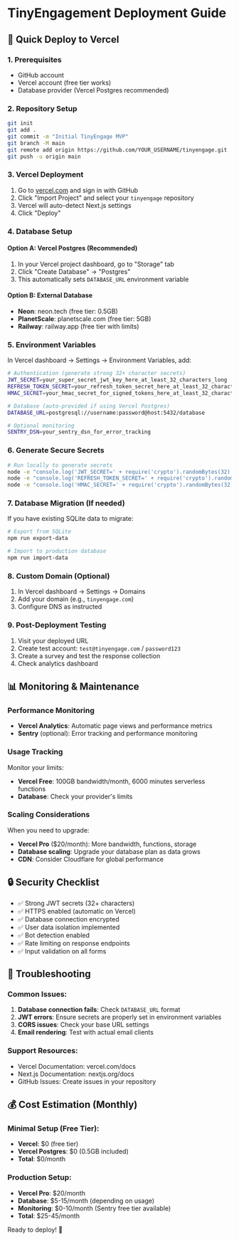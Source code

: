 # TinyEngagement Deployment Guide

## 🚀 Quick Deploy to Vercel

### 1. Prerequisites
- GitHub account
- Vercel account (free tier works)
- Database provider (Vercel Postgres recommended)

### 2. Repository Setup
```bash
git init
git add .
git commit -m "Initial TinyEngage MVP"
git branch -M main
git remote add origin https://github.com/YOUR_USERNAME/tinyengage.git
git push -u origin main
```

### 3. Vercel Deployment
1. Go to [vercel.com](https://vercel.com) and sign in with GitHub
2. Click "Import Project" and select your `tinyengage` repository
3. Vercel will auto-detect Next.js settings
4. Click "Deploy"

### 4. Database Setup

#### Option A: Vercel Postgres (Recommended)
1. In your Vercel project dashboard, go to "Storage" tab
2. Click "Create Database" → "Postgres"
3. This automatically sets `DATABASE_URL` environment variable

#### Option B: External Database
- **Neon**: neon.tech (free tier: 0.5GB)
- **PlanetScale**: planetscale.com (free tier: 5GB)
- **Railway**: railway.app (free tier with limits)

### 5. Environment Variables
In Vercel dashboard → Settings → Environment Variables, add:

```bash
# Authentication (generate strong 32+ character secrets)
JWT_SECRET=your_super_secret_jwt_key_here_at_least_32_characters_long
REFRESH_TOKEN_SECRET=your_refresh_token_secret_here_at_least_32_characters_long  
HMAC_SECRET=your_hmac_secret_for_signed_tokens_here_at_least_32_characters_long

# Database (auto-provided if using Vercel Postgres)
DATABASE_URL=postgresql://username:password@host:5432/database

# Optional monitoring
SENTRY_DSN=your_sentry_dsn_for_error_tracking
```

### 6. Generate Secure Secrets
```bash
# Run locally to generate secrets
node -e "console.log('JWT_SECRET=' + require('crypto').randomBytes(32).toString('hex'))"
node -e "console.log('REFRESH_TOKEN_SECRET=' + require('crypto').randomBytes(32).toString('hex'))"  
node -e "console.log('HMAC_SECRET=' + require('crypto').randomBytes(32).toString('hex'))"
```

### 7. Database Migration (If needed)
If you have existing SQLite data to migrate:

```bash
# Export from SQLite
npm run export-data

# Import to production database
npm run import-data
```

### 8. Custom Domain (Optional)
1. In Vercel dashboard → Settings → Domains
2. Add your domain (e.g., `tinyengage.com`)
3. Configure DNS as instructed

### 9. Post-Deployment Testing
1. Visit your deployed URL
2. Create test account: `test@tinyengage.com` / `password123`
3. Create a survey and test the response collection
4. Check analytics dashboard

## 📊 Monitoring & Maintenance

### Performance Monitoring
- **Vercel Analytics**: Automatic page views and performance metrics
- **Sentry** (optional): Error tracking and performance monitoring

### Usage Tracking
Monitor your limits:
- **Vercel Free**: 100GB bandwidth/month, 6000 minutes serverless functions
- **Database**: Check your provider's limits

### Scaling Considerations
When you need to upgrade:
- **Vercel Pro** ($20/month): More bandwidth, functions, storage
- **Database scaling**: Upgrade your database plan as data grows
- **CDN**: Consider Cloudflare for global performance

## 🔒 Security Checklist

- ✅ Strong JWT secrets (32+ characters)
- ✅ HTTPS enabled (automatic on Vercel)
- ✅ Database connection encrypted
- ✅ User data isolation implemented
- ✅ Bot detection enabled
- ✅ Rate limiting on response endpoints
- ✅ Input validation on all forms

## 🚨 Troubleshooting

### Common Issues:
1. **Database connection fails**: Check `DATABASE_URL` format
2. **JWT errors**: Ensure secrets are properly set in environment variables
3. **CORS issues**: Check your base URL settings
4. **Email rendering**: Test with actual email clients

### Support Resources:
- Vercel Documentation: vercel.com/docs
- Next.js Documentation: nextjs.org/docs
- GitHub Issues: Create issues in your repository

## 💰 Cost Estimation (Monthly)

### Minimal Setup (Free Tier):
- **Vercel**: $0 (free tier)
- **Vercel Postgres**: $0 (0.5GB included)
- **Total**: $0/month

### Production Setup:
- **Vercel Pro**: $20/month
- **Database**: $5-15/month (depending on usage)
- **Monitoring**: $0-10/month (Sentry free tier available)
- **Total**: $25-45/month

Ready to deploy! 🚀